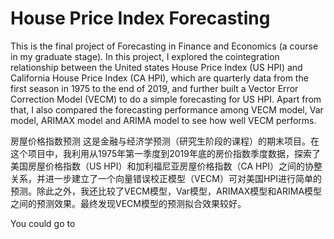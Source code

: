 # House Price Index Forecasting
This is the final project of Forecasting in Finance and Economics (a course in my graduate stage). In this project, I explored the cointegration relationship between the United states House Price Index (US HPI) and California House Price Index (CA HPI), which are quarterly data from the first season in 1975 to the end of 2019, and further built a Vector Error Correction Model (VECM) to do a simple forecasting for US HPI. Apart from that, I also compared the forecasting performance among VECM model, Var model, ARIMAX model and ARIMA model to see how well VECM performs.

房屋价格指数预测
这是金融与经济学预测（研究生阶段的课程）的期末项目。在这个项目中，我利用从1975年第一季度到2019年底的房价指数季度数据，探索了美国房屋价格指数（US HPI）和加利福尼亚房屋价格指数（CA HPI）之间的协整关系，并进一步建立了一个向量错误校正模型（VECM）可对美国HPI进行简单的预测。除此之外，我还比较了VECM模型，Var模型，ARIMAX模型和ARIMA模型之间的预测效果。最终发现VECM模型的预测拟合效果较好。

You could go to  
